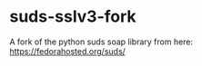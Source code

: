 suds-sslv3-fork
===============

A fork of the python suds soap library from here: https://fedorahosted.org/suds/
